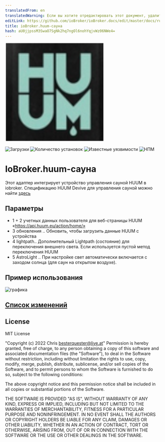 ```yaml
---
translatedFrom: en
translatedWarning: Если вы хотите отредактировать этот документ, удалите поле «translationFrom», в противном случае этот документ будет снова автоматически переведен
editLink: https://github.com/ioBroker/ioBroker.docs/edit/master/docs/ru/adapterref/iobroker.huum-sauna/README.md
title: ioBroker.huum-сауна
hash: aU0jjpssM3SwaO7SgNk2hq7ngOl6nohYqjvWz06NWe4=
---
```

![Логотип](../../../en/adapterref/iobroker.huum-sauna/admin/huum-sauna.png)

![Загрузки](https://img.shields.io/npm/dm/iobroker.huum-sauna)
![Количество установок](https://img.shields.io/npm/v/iobroker.huum-sauna/latest)
![Известные уязвимости](https://snyk.io/test/github/chris-1965/ioBroker.huum-sauna/badge.svg)
![НПМ](https://nodei.co/npm/iobroker.huum-sauna.png?downloads=true)

# IoBroker.huum-сауна
Этот адаптер интегрирует устройство управления сауной HUUM в iobroker.
Спецификацию HUUM Devive для управления сауной можно найти [здесь](https://huum.de/)

## Параметры
- 1 + 2 учетных данных пользователя для веб-страницы HUUM «https://api.huum.eu/action/home/»
- 3 обновления .. Обновить, чтобы загрузить данные HUUM с устройства
- 4 lightpath.. Дополнительный Lightpath (состояние) для переключения внешнего света. Если используется пустой метод переключения HUUM
- 5 AstroLight .. При настройке свет автоматически включается с заходом солнца (для саун на открытом воздухе).

## Пример использования
![графика](https://user-images.githubusercontent.com/56934142/150417838-425261da-a6c7-47b3-bf1b-2af6035ffd59.png)

## [Список изменений](CHANGELOG.md)

## License
MIT License

"Copyright (c) 2022 Chris <besterquester@live.at>"
Permission is hereby granted, free of charge, to any person obtaining a copy
of this software and associated documentation files (the "Software"), to deal
in the Software without restriction, including without limitation the rights
to use, copy, modify, merge, publish, distribute, sublicense, and/or sell
copies of the Software, and to permit persons to whom the Software is
furnished to do so, subject to the following conditions:

The above copyright notice and this permission notice shall be included in all
copies or substantial portions of the Software.

THE SOFTWARE IS PROVIDED "AS IS", WITHOUT WARRANTY OF ANY KIND, EXPRESS OR
IMPLIED, INCLUDING BUT NOT LIMITED TO THE WARRANTIES OF MERCHANTABILITY,
FITNESS FOR A PARTICULAR PURPOSE AND NONINFRINGEMENT. IN NO EVENT SHALL THE
AUTHORS OR COPYRIGHT HOLDERS BE LIABLE FOR ANY CLAIM, DAMAGES OR OTHER
LIABILITY, WHETHER IN AN ACTION OF CONTRACT, TORT OR OTHERWISE, ARISING FROM,
OUT OF OR IN CONNECTION WITH THE SOFTWARE OR THE USE OR OTHER DEALINGS IN THE
SOFTWARE.